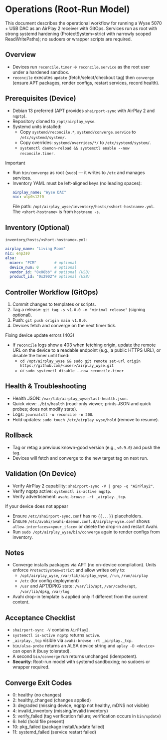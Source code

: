 # Operations (Root-Run Model)

This document describes the operational workflow for running a Wyse 5070 + USB DAC as an AirPlay 2 receiver with GitOps. Services run as root with strong systemd hardening (ProtectSystem=strict with narrowly scoped ReadWritePaths); no sudoers or wrapper scripts are required.

## Overview
- Devices run `reconcile.timer` → `reconcile.service` as the root user under a hardened sandbox.
- `reconcile` executes `update` (fetch/select/checkout tag) then `converge` (ensure APT packages, render configs, restart services, record health).

## Prerequisites (Device)
- Debian 13 preferred (APT provides `shairport-sync` with AirPlay 2 and `nqptp`).
- Repository cloned to `/opt/airplay_wyse`.
- Systemd units installed:
  - Copy `systemd/reconcile.*`, `systemd/converge.service` to `/etc/systemd/system/`.
  - Copy overrides: `systemd/overrides/*/` to `/etc/systemd/system/`.
  - `systemctl daemon-reload && systemctl enable --now reconcile.timer`.

Important
- Run `bin/converge` as root (`sudo`) — it writes to `/etc` and manages services.
- Inventory YAML must be left-aligned keys (no leading spaces):
  ```yaml
  airplay_name: "Wyse DAC"
  nic: wlp0s12f0
  ```
  File path: `/opt/airplay_wyse/inventory/hosts/<short-hostname>.yml`.
  The `<short-hostname>` is from `hostname -s`.

## Inventory (Optional)
`inventory/hosts/<short-hostname>.yml`:
```yaml
airplay_name: "Living Room"
nic: enp3s0
alsa:
  mixer: "PCM"        # optional
  device_num: 0       # optional
  vendor_id: "0x08bb" # optional (USB)
  product_id: "0x2902"# optional (USB)
```

## Controller Workflow (GitOps)
1. Commit changes to templates or scripts.
2. Tag a release: `git tag -s v1.0.0 -m "minimal release"` (signing optional).
3. Push: `git push origin main v1.0.0`.
4. Devices fetch and converge on the next timer tick.

Fixing device update errors (403)
- If `reconcile` logs show a 403 when fetching origin, update the remote URL on the device to a readable endpoint (e.g., a public HTTPS URL), or disable the timer until fixed:
  - `cd /opt/airplay_wyse && sudo git remote set-url origin https://github.com/<user>/airplay_wyse.git`
  - or `sudo systemctl disable --now reconcile.timer`

## Health & Troubleshooting
- Health JSON: `/var/lib/airplay_wyse/last-health.json`.
- Quick view: `./bin/health` (read-only viewer; prints JSON and quick probes; does not modify state).
- Logs: `journalctl -u reconcile -n 200`.
- Hold updates: `sudo touch /etc/airplay_wyse/hold` (remove to resume).

## Rollback
- Tag or retag a previous known-good version (e.g., `v0.9.0`) and push the tag.
- Devices will fetch and converge to the new target tag on next run.

## Validation (On Device)
- Verify AirPlay 2 capability: `shairport-sync -V | grep -q "AirPlay2"`.
- Verify nqptp active: `systemctl is-active nqptp`.
- Verify advertisement: `avahi-browse -rt _airplay._tcp`.

If your device does not appear
- Ensure `/etc/shairport-sync.conf` has no `{{...}}` placeholders.
- Ensure `/etc/avahi/avahi-daemon.conf.d/airplay-wyse.conf` shows `allow-interfaces=<your_iface>` or delete the drop-in and restart Avahi.
- Run `sudo /opt/airplay_wyse/bin/converge` again to render configs from inventory.

## Notes
- Converge installs packages via APT (no on-device compilation). Units enforce `ProtectSystem=strict` and allow writes only to:
  - `/opt/airplay_wyse`, `/var/lib/airplay_wyse`, `/run`, `/run/airplay`
  - `/etc` (for config deployment)
  - `/usr` and APT/DPKG state: `/var/lib/apt`, `/var/cache/apt`, `/var/lib/dpkg`, `/var/log`
- Avahi drop-in template is applied only if different from the current content.

## Acceptance Checklist
- `shairport-sync -V` contains `AirPlay2`.
- `systemctl is-active nqptp` returns `active`.
- `_airplay._tcp` visible via `avahi-browse -rt _airplay._tcp`.
- `bin/alsa-probe` returns an ALSA device string and `aplay -D <device>` can open it (busy tolerated).
- A second `bin/converge` run returns unchanged (idempotent).
- **Security**: Root-run model with systemd sandboxing; no sudoers or wrapper required.

## Converge Exit Codes
- 0: healthy (no changes)
- 2: healthy_changed (changes applied)
- 3: degraded (missing device, nqptp not healthy, mDNS not visible)
- 4: invalid_inventory (missing/invalid inventory)
- 5: verify_failed (tag verification failure; verification occurs in `bin/update`)
- 6: held (hold file present)
- 10: pkg_failed (package install/update failed)
- 11: systemd_failed (service restart failed)

